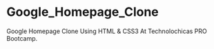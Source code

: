 # Google_Homepage_Clone
Google Homepage Clone Using HTML &amp; CSS3 At Technolochicas PRO Bootcamp.
